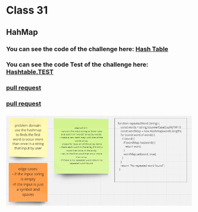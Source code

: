 # Class 31

## HahMap 



### You can see the code of the challenge here: [Hash Table](./hashtable/hashtable.js)

### You can see the code Test of the challenge here: [Hashtable.TEST](./hashtable/__tests__/hashtable.test.js)

<!-- ### [ pull request ](https://github.com/Mohammad-Aljamal/data-structures-and-algorithms/pull/41) -->
<!-- ### [ pull request ](https://github.com/Mohammad-Aljamal/data-structures-and-algorithms/pull/42) -->
### [ pull request ](https://github.com/Mohammad-Aljamal/data-structures-and-algorithms/pull/44)
### [ pull request ](https://github.com/Mohammad-Aljamal/data-structures-and-algorithms/pull/45)


<!-- ### ![](./assets/repeatedWord-hashmap.png) -->
### ![](./assets/repeatedWord-hashmap.png)




